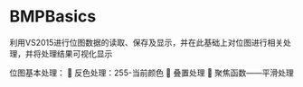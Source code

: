 # BMPBasics

利用VS2015进行位图数据的读取、保存及显示，并在此基础上对位图进行相关处理，并将处理结果可视化显示

位图基本处理：
 反色处理：255-当前颜色
 叠置处理
 聚焦函数——平滑处理

